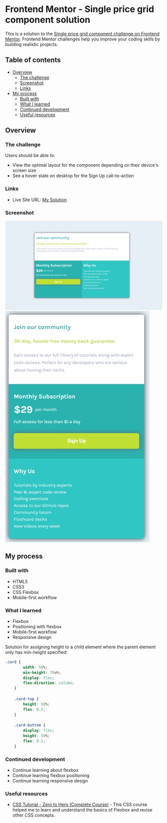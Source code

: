 # Frontend Mentor - Single price grid component solution

This is a solution to the [Single price grid component challenge on Frontend Mentor](https://www.frontendmentor.io/challenges/single-price-grid-component-5ce41129d0ff452fec5abbbc). Frontend Mentor challenges help you improve your coding skills by building realistic projects. 

## Table of contents

- [Overview](#overview)
  - [The challenge](#the-challenge)
  - [Screenshot](#screenshot)
  - [Links](#links)
- [My process](#my-process)
  - [Built with](#built-with)
  - [What I learned](#what-i-learned)
  - [Continued development](#continued-development)
  - [Useful resources](#useful-resources)

## Overview

### The challenge

Users should be able to:

- View the optimal layout for the component depending on their device's screen size
- See a hover state on desktop for the Sign Up call-to-action

### Links

- Live Site URL: [My Solution](https://fecrol.github.io/SinglePriceGridComponent/)

### Screenshot

![](./screenshots/desktop.PNG) ![](./screenshots/mobile.PNG)

## My process

### Built with

- HTML5
- CSS3
- CSS Flexbox
- Mobile-first workflow

### What I learned

- Flexbox
- Positioning with flexbox
- Mobile-first workflow
- Responsive design

Solution for assigning height to a child element where the parent element only has min-height specified:

```css
.card {
        width: 50%;
        min-height: 70vh;
        display: flex;
        flex-direction: column;
    }

    .card-top {
        height: 50%;
        flex: 0.5;
    }

    .card-bottom {
        display: flex;
        height: 50%;
        flex: 0.5;
    }
```

### Continued development

- Continue learning about flexbox
- Continue learning flexbox positioning
- Continue learning responsive design

### Useful resources

- [CSS Tutorial - Zero to Hero (Complete Course)](https://www.youtube.com/watch?v=1Rs2ND1ryYc&t=12783s) - This CSS course helped me to learn and understand the basics of Flexbox and revise other CSS concepts.